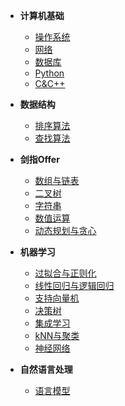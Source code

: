 * **计算机基础**
  * [操作系统](/计算机基础/操作系统.md)
  * [网络](/计算机基础/网络.md)
  * [数据库](/计算机基础/数据库.md)
  * [Python](/计算机基础/Python.md)
  * [C&C++](/计算机基础/C&C++.md)

* **数据结构**
  * [排序算法](/数据结构/排序算法.md)
  * [查找算法](/数据结构/查找算法.md)

* **剑指Offer**
  * [数组与链表](/剑指Offer/数组与链表.md)
  * [二叉树](/剑指Offer/二叉树.md)
  * [字符串](/剑指Offer/字符串.md)
  * [数值运算](/剑指Offer/数值运算.md)
  * [动态规划与贪心](/剑指Offer/动态规划与贪心.md)

* **机器学习**
  * [过拟合与正则化](/机器学习/过拟合与正则化.md)
  * [线性回归与逻辑回归](/机器学习/线性回归与逻辑回归.md)
  * [支持向量机](/机器学习/支持向量机.md)
  * [决策树](/机器学习/决策树.md)
  * [集成学习](/机器学习/集成学习.md)
  * [kNN与聚类](/机器学习/kNN与聚类.md)
  * [神经网络](/机器学习/神经网络.md)

* **自然语言处理**
  * [语言模型](/自然语言处理/语言模型.md)